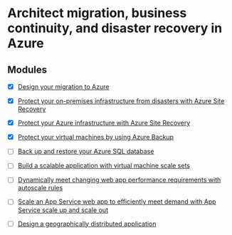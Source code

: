 # Architect migration, business continuity, and disaster recovery in Azure

## Modules

- [x] [Design your migration to Azure](https://docs.microsoft.com/en-us/learn/modules/design-your-migration-to-azure/)
- [x] [Protect your on-premises infrastructure from disasters with Azure Site Recovery](https://docs.microsoft.com/en-us/learn/modules/protect-on-premises-infrastructure-with-azure-site-recovery/)
- [x] [Protect your Azure infrastructure with Azure Site Recovery](https://docs.microsoft.com/en-us/learn/modules/protect-infrastructure-with-site-recovery/)
- [x] [Protect your virtual machines by using Azure Backup](https://docs.microsoft.com/en-us/learn/modules/protect-virtual-machines-with-azure-backup/)
- [ ] [Back up and restore your Azure SQL database](https://docs.microsoft.com/en-us/learn/modules/backup-restore-azure-sql/)
- [ ] [Build a scalable application with virtual machine scale sets](https://docs.microsoft.com/en-us/learn/modules/build-app-with-scale-sets/)
- [ ] [Dynamically meet changing web app performance requirements with autoscale rules](https://docs.microsoft.com/en-us/learn/modules/app-service-autoscale-rules/)
- [ ] [Scale an App Service web app to efficiently meet demand with App Service scale up and scale out](https://docs.microsoft.com/en-us/learn/modules/app-service-scale-up-scale-out/)
- [ ] [Design a geographically distributed application](https://docs.microsoft.com/en-us/learn/modules/design-a-geographically-distributed-application/)

